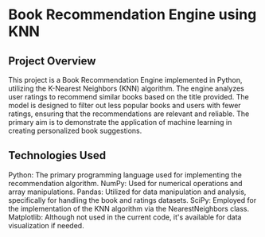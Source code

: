 # Book Recommendation Engine using KNN

## Project Overview
This project is a Book Recommendation Engine implemented in Python, utilizing the K-Nearest Neighbors (KNN) algorithm. The engine analyzes user ratings to recommend similar books based on the title provided. The model is designed to filter out less popular books and users with fewer ratings, ensuring that the recommendations are relevant and reliable. The primary aim is to demonstrate the application of machine learning in creating personalized book suggestions.

## Technologies Used
Python: The primary programming language used for implementing the recommendation algorithm.
NumPy: Used for numerical operations and array manipulations.
Pandas: Utilized for data manipulation and analysis, specifically for handling the book and ratings datasets.
SciPy: Employed for the implementation of the KNN algorithm via the NearestNeighbors class.
Matplotlib: Although not used in the current code, it's available for data visualization if needed.
